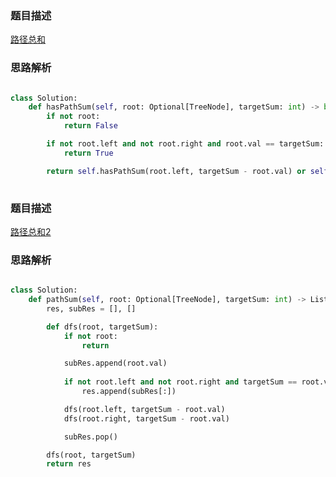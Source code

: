 ### 题目描述

[路径总和](https://leetcode.cn/problems/path-sum/)

### 思路解析

```python

class Solution:
    def hasPathSum(self, root: Optional[TreeNode], targetSum: int) -> bool:
        if not root:
            return False

        if not root.left and not root.right and root.val == targetSum:
            return True

        return self.hasPathSum(root.left, targetSum - root.val) or self.hasPathSum(root.right, targetSum - root.val)
 
```

### 题目描述

[路径总和2](https://leetcode.cn/problems/path-sum-ii/)

### 思路解析

```python

class Solution:
    def pathSum(self, root: Optional[TreeNode], targetSum: int) -> List[List[int]]:
        res, subRes = [], []

        def dfs(root, targetSum):
            if not root:
                return

            subRes.append(root.val)
            
            if not root.left and not root.right and targetSum == root.val:
                res.append(subRes[:])

            dfs(root.left, targetSum - root.val)
            dfs(root.right, targetSum - root.val)

            subRes.pop()

        dfs(root, targetSum)
        return res


```

